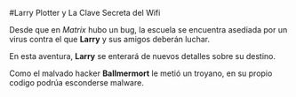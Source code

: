 #Larry Plotter y La Clave Secreta del Wifi

Desde que en *Matrix* hubo un bug, la escuela se encuentra asediada por un virus
contra el que **Larry** y sus amigos deberán luchar.

En esta aventura, **Larry** se enterará de nuevos detalles sobre su destino.

Como el malvado hacker **Ballmermort** le metió un troyano,
en su propio codigo podrúa esconderse malware. 
